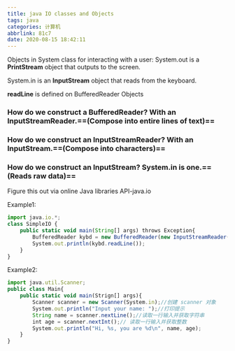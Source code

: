 ```yaml
---
title: java IO classes and Objects
tags: java
categories: 计算机
abbrlink: 81c7
date: 2020-08-15 18:42:11
---
```


Objects in System class for interacting with a user:
System.out is a **PrintStream** object that outputs to the screen.

System.in is an **InputStream** object that reads from the keyboard.

**readLine** is defined on BufferedReader Objects
 ### How do we construct a BufferedReader? With an InputStreamReader.==(Compose into entire lines of text)==
 ### How do we construct an InputStreamReader? With an InputStream.==(Compose into characters)==
 ### How do we construct an InputStream? System.in is one.==(Reads raw data)==

Figure this out via online Java libraries API-java.io

Example1:
```js
import java.io.*;
class SimpleIO {
	public static void main(String[] args) throws Exception{
    	BufferedReader kybd = new BufferedReader(new InputStreamReader(System.in));
        System.out.println(kybd.readLine());
    }
}

```

Example2:
```js
import java.util.Scanner;
public class Main{
	public static void main(Strign[] args){
    	Scanner scanner = new Scanner(System.in);//创建 scanner 对象
        System.out.println("Input your name: ");//打印提示
        String name = scanner.nextLine();//读取一行输入并获取字符串
        int age = scanner.nextInt();// 读取一行输入并获取整数
        System.out.println("Hi, %s, you are %d\n", name, age);
    }
}
```
